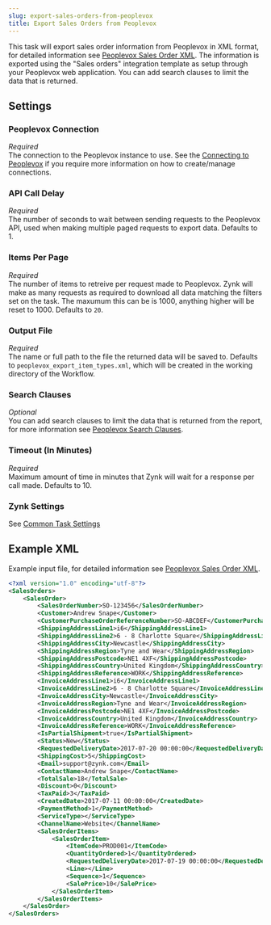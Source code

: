 ```yaml
---
slug: export-sales-orders-from-peoplevox
title: Export Sales Orders from Peoplevox
---
```


This task will export sales order information from Peoplevox in XML format, for detailed information see [Peoplevox Sales Order XML](peoplevox-sales-order-xml).  The information is exported using the "Sales orders" integration template as setup through your Peoplevox web application.  You can add search clauses to limit the data that is returned.

## Settings
### Peoplevox Connection
_Required_  
The connection to the Peoplevox instance to use.  See the [Connecting to Peoplevox](connecting-to-peoplevox) if you require more information on how to create/manage connections.

### API Call Delay
_Required_  
The number of seconds to wait between sending requests to the Peoplevox API, used when making multiple paged requests to export data.  Defaults to 1.

### Items Per Page
_Required_  
The number of items to retreive per request made to Peoplevox.  Zynk will make as many requests as required to download all data matching the filters set on the task.  The maxumum this can be is 1000, anything higher will be reset to 1000.  Defaults to `20`.

### Output File
_Required_  
The name or full path to the file the returned data will be saved to.  Defaults to `peoplevox_export_item_types.xml`, which will be created in the working directory of the Workflow.

### Search Clauses
_Optional_  
You can add search clauses to limit the data that is returned from the report, for more information see [Peoplevox Search Clauses](peoplevox-search-clauses).

### Timeout (In Minutes)
_Required_  
Maximum amount of time in minutes that Zynk will wait for a response per call made.  Defaults to 10.

### Zynk Settings
See [Common Task Settings](common-task-settings)

## Example XML
Example input file, for detailed information see [Peoplevox Sales Order XML](peoplevox-sales-order-xml).

```xml
<?xml version="1.0" encoding="utf-8"?>
<SalesOrders>
	<SalesOrder>
		<SalesOrderNumber>SO-123456</SalesOrderNumber>
		<Customer>Andrew Snape</Customer>
		<CustomerPurchaseOrderReferenceNumber>SO-ABCDEF</CustomerPurchaseOrderReferenceNumber>
		<ShippingAddressLine1>i6</ShippingAddressLine1>
		<ShippingAddressLine2>6 - 8 Charlotte Square</ShippingAddressLine2>
		<ShippingAddressCity>Newcastle</ShippingAddressCity>
		<ShippingAddressRegion>Tyne and Wear</ShippingAddressRegion>
		<ShippingAddressPostcode>NE1 4XF</ShippingAddressPostcode>
		<ShippingAddressCountry>United Kingdom</ShippingAddressCountry>
		<ShippingAddressReference>WORK</ShippingAddressReference>
		<InvoiceAddressLine1>i6</InvoiceAddressLine1>
		<InvoiceAddressLine2>6 - 8 Charlotte Square</InvoiceAddressLine2>
		<InvoiceAddressCity>Newcastle</InvoiceAddressCity>
		<InvoiceAddressRegion>Tyne and Wear</InvoiceAddressRegion>
		<InvoiceAddressPostcode>NE1 4XF</InvoiceAddressPostcode>
		<InvoiceAddressCountry>United Kingdom</InvoiceAddressCountry>
		<InvoiceAddressReference>WORK</InvoiceAddressReference>
		<IsPartialShipment>true</IsPartialShipment>
		<Status>New</Status>
		<RequestedDeliveryDate>2017-07-20 00:00:00</RequestedDeliveryDate>
		<ShippingCost>5</ShippingCost>
		<Email>support@zynk.com</Email>
		<ContactName>Andrew Snape</ContactName>
		<TotalSale>18</TotalSale>
		<Discount>0</Discount>
		<TaxPaid>3</TaxPaid>
		<CreatedDate>2017-07-11 00:00:00</CreatedDate>
		<PaymentMethod>1</PaymentMethod>
		<ServiceType></ServiceType>
		<ChannelName>Website</ChannelName>
		<SalesOrderItems>
			<SalesOrderItem>
				<ItemCode>PROD001</ItemCode>
				<QuantityOrdered>1</QuantityOrdered>
				<RequestedDeliveryDate>2017-07-19 00:00:00</RequestedDeliveryDate>
				<Line></Line>
				<Sequence>1</Sequence>
				<SalePrice>10</SalePrice>
			</SalesOrderItem>
		</SalesOrderItems>
	</SalesOrder>
</SalesOrders>
```